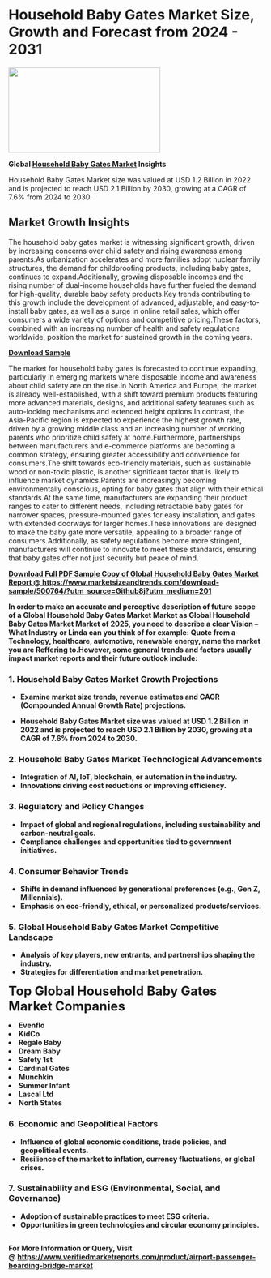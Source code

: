 <H1>Household Baby Gates Market Size, Growth and Forecast from 2024 - 2031</H1><img class="aligncenter size-medium wp-image-584254" src="https://thirdeyenews.in/wp-content/uploads/2024/09/Global-Market-Research-300x168.jpeg" alt="" width="300" height="168" /><p><strong>Global&nbsp;<a href="https://www.marketsizeandtrends.com/download-sample/500764/?utm_source=Github8j?utm_medium=201">Household Baby Gates Market</a> Insights</strong></p><p>Household Baby Gates Market size was valued at USD 1.2 Billion in 2022 and is projected to reach USD 2.1 Billion by 2030, growing at a CAGR of 7.6% from 2024 to 2030.</p><p><h2>Market Growth Insights</h2> <p>The household baby gates market is witnessing significant growth, driven by increasing concerns over child safety and rising awareness among parents.As urbanization accelerates and more families adopt nuclear family structures, the demand for childproofing products, including baby gates, continues to expand.Additionally, growing disposable incomes and the rising number of dual-income households have further fueled the demand for high-quality, durable baby safety products.Key trends contributing to this growth include the development of advanced, adjustable, and easy-to-install baby gates, as well as a surge in online retail sales, which offer consumers a wide variety of options and competitive pricing.These factors, combined with an increasing number of health and safety regulations worldwide, position the market for sustained growth in the coming years.</p> <p><strong><a href="#">Download Sample</a></strong></p> <p>The market for household baby gates is forecasted to continue expanding, particularly in emerging markets where disposable income and awareness about child safety are on the rise.In North America and Europe, the market is already well-established, with a shift toward premium products featuring more advanced materials, designs, and additional safety features such as auto-locking mechanisms and extended height options.In contrast, the Asia-Pacific region is expected to experience the highest growth rate, driven by a growing middle class and an increasing number of working parents who prioritize child safety at home.Furthermore, partnerships between manufacturers and e-commerce platforms are becoming a common strategy, ensuring greater accessibility and convenience for consumers.The shift towards eco-friendly materials, such as sustainable wood or non-toxic plastic, is another significant factor that is likely to influence market dynamics.Parents are increasingly becoming environmentally conscious, opting for baby gates that align with their ethical standards.At the same time, manufacturers are expanding their product ranges to cater to different needs, including retractable baby gates for narrower spaces, pressure-mounted gates for easy installation, and gates with extended doorways for larger homes.These innovations are designed to make the baby gate more versatile, appealing to a broader range of consumers.Additionally, as safety regulations become more stringent, manufacturers will continue to innovate to meet these standards, ensuring that baby gates offer not just security but peace of mind.<p><strong><a href="#"></p><p><span class=""><strong>Download Full PDF Sample Copy of Global Household Baby Gates Market Report</strong> @ <a href="https://www.marketsizeandtrends.com/download-sample/500764/?utm_source=Github8j?utm_medium=201" target="_blank">https://www.marketsizeandtrends.com/download-sample/500764/?utm_source=Github8j?utm_medium=201</a></span></p><p>In order to make an accurate and perceptive description of future scope of a Global&nbsp;Household Baby Gates Market Market as Global&nbsp;Household Baby Gates Market Market of 2025, you need to describe a clear Vision &ndash; What Industry or Linda can you think of for example: Quote from a Technology, healthcare, automotive, renewable energy, name the market you are Reffering to.However, some general trends and factors usually impact market reports and their future outlook include:</p><h3>1.&nbsp;<strong>Household Baby Gates Market Growth Projections</strong></h3><ul><li>Examine market size trends, revenue estimates and CAGR (Compounded Annual Growth Rate) projections.</li><li><p>Household Baby Gates Market size was valued at USD 1.2 Billion in 2022 and is projected to reach USD 2.1 Billion by 2030, growing at a CAGR of 7.6% from 2024 to 2030.</p></li></ul><h3>2.&nbsp;<strong>Household Baby Gates Market Technological Advancements</strong></h3><ul><li>Integration of AI, IoT, blockchain, or automation in the industry.</li><li>Innovations driving cost reductions or improving efficiency.</li></ul><h3>3.&nbsp;<strong>Regulatory and Policy Changes</strong></h3><ul><li>Impact of global and regional regulations, including sustainability and carbon-neutral goals.</li><li>Compliance challenges and opportunities tied to government initiatives.</li></ul><h3>4.&nbsp;<strong>Consumer Behavior Trends</strong></h3><ul><li>Shifts in demand influenced by generational preferences (e.g., Gen Z, Millennials).</li><li>Emphasis on eco-friendly, ethical, or personalized products/services.</li></ul><h3>5.&nbsp;<strong>Global Household Baby Gates Market Competitive Landscape</strong></h3><ul><li>Analysis of key players, new entrants, and partnerships shaping the industry.</li><li>Strategies for differentiation and market penetration.</li></ul><p data-pm-slice="1 1 []"><span style="color: inherit; font-family: inherit; font-size: 25px;">Top Global Household Baby Gates Market Companies</span></p><div class="" data-test-id=""><p><li>Evenflo</li><li> KidCo</li><li> Regalo Baby</li><li> Dream Baby</li><li> Safety 1st</li><li> Cardinal Gates</li><li> Munchkin</li><li> Summer Infant</li><li> Lascal Ltd</li><li> North States</li></p></div><h3>6.&nbsp;<strong>Economic and Geopolitical Factors</strong></h3><ul><li>Influence of global economic conditions, trade policies, and geopolitical events.</li><li>Resilience of the market to inflation, currency fluctuations, or global crises.</li></ul><h3>7.&nbsp;<strong>Sustainability and ESG (Environmental, Social, and Governance)</strong></h3><ul><li>Adoption of sustainable practices to meet ESG criteria.</li><li>Opportunities in green technologies and circular economy principles.</li></ul><h2><strong style="font-size: 14px;">For More Information or Query, Visit @&nbsp;</strong><a style="background-color: #ffffff; font-size: 14px;" href="https://www.marketsizeandtrends.com/report/household-baby-gates-market/" target="_blank">https://www.verifiedmarketreports.com/product/airport-passenger-boarding-bridge-market</a></h2>